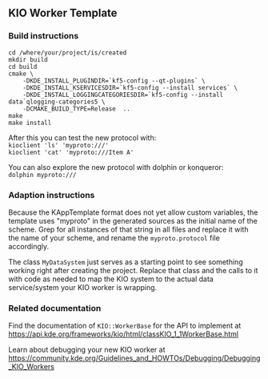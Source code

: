 KIO Worker Template
----------------------

### Build instructions

```
cd /where/your/project/is/created
mkdir build
cd build
cmake \
    -DKDE_INSTALL_PLUGINDIR=`kf5-config --qt-plugins` \
    -DKDE_INSTALL_KSERVICESDIR=`kf5-config --install services` \
    -DKDE_INSTALL_LOGGINGCATEGORIESDIR=`kf5-config --install data`qlogging-categories5 \
    -DCMAKE_BUILD_TYPE=Release  ..
make
make install
```

After this you can test the new protocol with:  
`kioclient 'ls' 'myproto:///'`  
`kioclient 'cat' 'myproto:///Item A'`

You can also explore the new protocol with dolphin or konqueror:  
`dolphin myproto:///`


### Adaption instructions

Because the KAppTemplate format does not yet allow custom variables,
the template uses "myproto" in the generated sources as the initial name of the scheme.
Grep for all instances of that string in all files and replace it with the name of your scheme,
and rename the `myproto.protocol` file accordingly.

The class `MyDataSystem` just serves as a starting point to see something working right
after creating the project. Replace that class and the calls to it with code as needed to map
the KIO system to the actual data service/system your KIO worker is wrapping.


### Related documentation

Find the documentation of `KIO::WorkerBase` for the API to implement at
https://api.kde.org/frameworks/kio/html/classKIO_1_1WorkerBase.html

Learn about debugging your new KIO worker at
https://community.kde.org/Guidelines_and_HOWTOs/Debugging/Debugging_KIO_Workers
